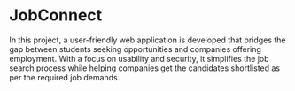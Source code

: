# JobConnect
In this project, a user-friendly web application is developed that bridges the gap between students seeking opportunities and companies offering employment. With a focus on usability and security, it simplifies the job search process while helping companies get the candidates shortlisted as per the required job demands.
